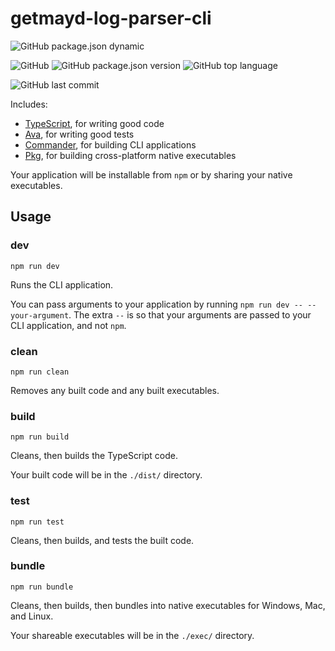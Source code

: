 # getmayd-log-parser-cli 

![GitHub package.json dynamic](https://img.shields.io/github/package-json/keywords/metaory/getmayd-log-parser-cli.svg?style=flat-square)

![GitHub](https://img.shields.io/github/license/metaory/getmayd-log-parser-cli.svg?style=flat-square)
![GitHub package.json version](https://img.shields.io/github/package-json/v/metaory/getmayd-log-parser-cli.svg?style=flat-square)
![GitHub top language](https://img.shields.io/github/languages/top/metaory/getmayd-log-parser-cli.svg?style=flat-square)

![GitHub last commit](https://img.shields.io/github/last-commit/metaory/getmayd-log-parser-cli.svg?style=flat-square)

Includes:

- [TypeScript](https://www.typescriptlang.org/), for writing good code
- [Ava](https://www.npmjs.com/package/ava), for writing good tests
- [Commander](https://www.npmjs.com/package/commander), for building CLI applications
- [Pkg](https://www.npmjs.com/package/pkg), for building cross-platform native executables

Your application will be installable from `npm` or by sharing your native executables.

## Usage

### **dev**

`npm run dev`

Runs the CLI application.

You can pass arguments to your application by running `npm run dev -- --your-argument`. The extra `--` is so that your arguments are passed to your CLI application, and not `npm`.

### **clean**

`npm run clean`

Removes any built code and any built executables.

### **build**

`npm run build`

Cleans, then builds the TypeScript code.

Your built code will be in the `./dist/` directory.

### **test**

`npm run test`

Cleans, then builds, and tests the built code.

### **bundle**

`npm run bundle`

Cleans, then builds, then bundles into native executables for Windows, Mac, and Linux.

Your shareable executables will be in the `./exec/` directory.
